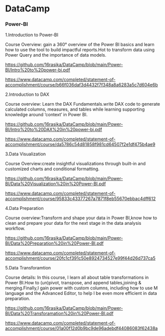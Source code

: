 # DataCamp

### Power-BI
1.Introduction to Power-BI

Course Overview: gain a 360° overview of the Power BI basics and learn how to use the tool to build impactful reports.Hot to transform data using Power Query and the importance of data models.

https://github.com/16rasika/DataCamp/blob/main/Power-BI/Intro%20to%20power-bi.pdf

https://www.datacamp.com/completed/statement-of-accomplishment/course/b66f036daf3d4432f7f348a8a6283a5c7d604e6b

2.Introduction to DAX 

Course overview: Learn the DAX Fundamentals.write DAX code to generate calculated columns, measures, and tables while learning supporting knowledge around ‘context’ in Power BI.

https://github.com/16rasika/DataCamp/blob/main/Power-BI/Intro%20to%20DAX%20in%20power-bi.pdf

https://www.datacamp.com/completed/statement-of-accomplishment/course/da5786c54d81858f981cd64507f2e1df475b4ae9

3.Data Visualization

Course Overview:create insightful visualizations through built-in and customized charts and conditional formatting.

https://github.com/16rasika/DataCamp/blob/main/Power-BI/Data%20Visualization%20in%20Power-BI.pdf

https://www.datacamp.com/completed/statement-of-accomplishment/course/95833c43377267a7871f8eb55670ebbac4dff612

4.Data Preparation 

Course overview:Transform and shape your data in Power BI,know how to clean and prepare your data for the next stage in the data analysis workflow.

https://github.com/16rasika/DataCamp/blob/main/Power-BI/Data%20Preparation%20in%20Power-BI.pdf

https://www.datacamp.com/completed/statement-of-accomplishment/course/20fc1cf391c50e8924734527e99f44d26d737ca5

5.Data Transforamtion 

Course details: In this course, I learn all about table transformations in Power BI.How to (un)pivot, transpose, and append tables,joining & merging.Finally,I gain power with custom columns, including how to use M language and the Advanced Editor, to help I be even more efficient in data preparation.

https://github.com/16rasika/DataCamp/blob/main/Power-BI/Data%20Transforamation%20in%20Power-BI.pdf

https://www.datacamp.com/completed/statement-of-accomplishment/course/01a00f12d0b9bc9de96adebdf44086083f62438a
